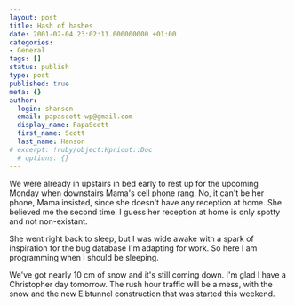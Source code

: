 ```yaml
---
layout: post
title: Hash of hashes
date: 2001-02-04 23:02:11.000000000 +01:00
categories:
- General
tags: []
status: publish
type: post
published: true
meta: {}
author:
  login: shanson
  email: papascott-wp@gmail.com
  display_name: PapaScott
  first_name: Scott
  last_name: Hanson
# excerpt: !ruby/object:Hpricot::Doc
  # options: {}
---
```

<p>We were already in upstairs in bed early to rest up for the upcoming Monday when downstairs Mama's cell phone rang. No, it can't be her phone, Mama insisted, since she doesn't have any reception at home. She believed me the second time. I guess her reception at home is only spotty and not non-existant. </p>
<p>She went right back to sleep, but I was wide awake with a spark of inspiration for the bug database I'm adapting for work. So here I am programming when I should be sleeping. </p>
<p>We've got nearly 10 cm of snow and it's still coming down. I'm glad I have a Christopher day tomorrow. The rush hour traffic will be a mess, with the snow and the new Elbtunnel construction that was started this weekend.</p>
